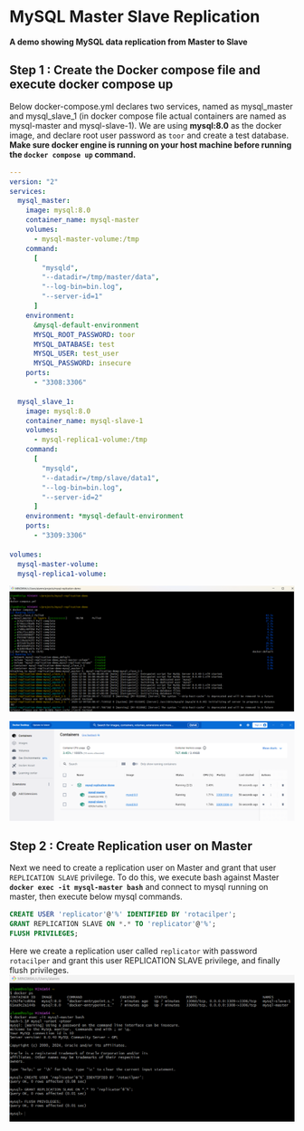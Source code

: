 # MySQL Master Slave Replication

**A demo showing MySQL data replication from Master to Slave**


## Step 1 : Create the Docker compose file and execute docker compose up
Below docker-compose.yml declares two services, named as mysql_master and mysql_slave_1 (in docker compose file actual containers are named as mysql-master and mysql-slave-1). We are using **mysql:8.0** as the docker image, and declare root user password as `toor` and create a test database.
**Make sure docker engine is running on your host machine before running the `docker compose up` command.**

```yml
---
version: "2"
services:
  mysql_master:
    image: mysql:8.0
    container_name: mysql-master
    volumes:
      - mysql-master-volume:/tmp
    command:
      [
        "mysqld",
        "--datadir=/tmp/master/data",
        "--log-bin=bin.log",
        "--server-id=1"
      ]
    environment:
      &mysql-default-environment
      MYSQL_ROOT_PASSWORD: toor
      MYSQL_DATABASE: test
      MYSQL_USER: test_user
      MYSQL_PASSWORD: insecure
    ports:
      - "3308:3306"

  mysql_slave_1:
    image: mysql:8.0
    container_name: mysql-slave-1
    volumes:
      - mysql-replica1-volume:/tmp
    command:
      [
        "mysqld",
        "--datadir=/tmp/slave/data1",
        "--log-bin=bin.log",
        "--server-id=2"
      ]
    environment: *mysql-default-environment
    ports:
      - "3309:3306"

volumes:
  mysql-master-volume:
  mysql-replica1-volume:
```

!["Running MySQL Master and Slave as Docker Containers"](docker-compose-up.png?raw=true)

!["MySQL Master and Slave containers"](docker-containers.png?raw=true)

## Step 2 : Create Replication user on Master
Next we need to create a replication user on Master and grant that user `REPLICATION SLAVE` privilege.
To do this, we execute bash against Master **`docker exec -it mysql-master bash`** and connect to mysql running on master, then execute below mysql commands.
```sql
CREATE USER 'replicator'@'%' IDENTIFIED BY 'rotacilper';
GRANT REPLICATION SLAVE ON *.* TO 'replicator'@'%';
FLUSH PRIVILEGES;
```
Here we create a replication user called `replicator` with password `rotacilper` and grant this user REPLICATION SLAVE privilege, and finally flush privileges.
!["Create Replication user on Master"](create-replication-user.png?raw=true)
